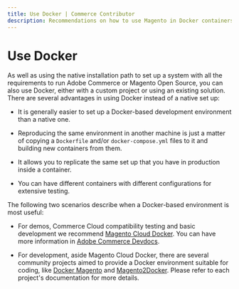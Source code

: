 ```yaml
---
title: Use Docker | Commerce Contributor
description: Recommendations on how to use Magento in Docker containers.
---
```


# Use Docker

As well as using the native installation path to set up a system with all the requirements to run Adobe Commerce or Magento Open Source, you can also use Docker, either with a custom project or using an existing solution. There are several advantages in using Docker instead of a native set up:

- It is generally easier to set up a Docker-based development environment than a native one.

- Reproducing the same environment in another machine is just a matter of copying a `Dockerfile` and/or `docker-compose.yml` files to it and building new containers from them.

- It allows you to replicate the same set up that you have in production inside a container. 

- You can have different containers with different configurations for extensive testing.

The following two scenarios describe when a Docker-based environment is most useful:

- For demos, Commerce Cloud compatibility testing and basic development we recommend [Magento Cloud Docker](https://github.com/magento/magento-cloud-docker). You can have more information in [Adobe Commerce Devdocs](https://devdocs.magento.com/cloud/docker/docker-development.html).

- For development, aside Magento Cloud Docker, there are several community projects aimed to provide a Docker environment suitable for coding, like [Docker Magento]( https://github.com/markshust/docker-magento) and [Magento2Docker](https://github.com/yvoronoy/magento2docker). Please refer to each project's documentation for more details.

